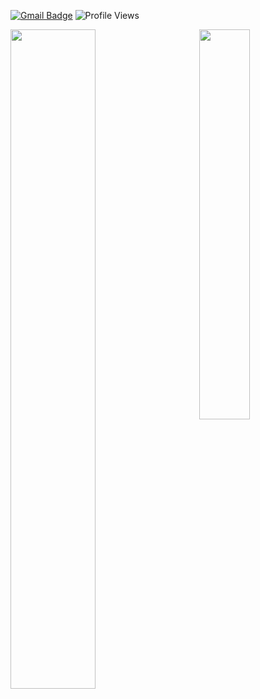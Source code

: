 [![Gmail Badge](https://img.shields.io/badge/-Gmail-d14836?style=flat-square&logo=Gmail&logoColor=white&link=mailto:egpivo@gmail.com)](mailto:egpivo@gmail.com)
![Profile Views](https://komarev.com/ghpvc/?username=egpivo) 


<img align="left" width="52%" src="https://github-readme-stats.vercel.app/api?username=egpivo&show_icons=true">
<img align="right" width="40%" src="https://github-readme-stats.vercel.app/api/top-langs/?username=egpivo&layout=compact">

